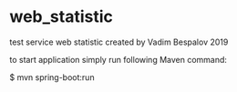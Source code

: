 # web_statistic
test service web statistic 
created by Vadim Bespalov 2019

to start application simply run following Maven command:

$ mvn spring-boot:run
